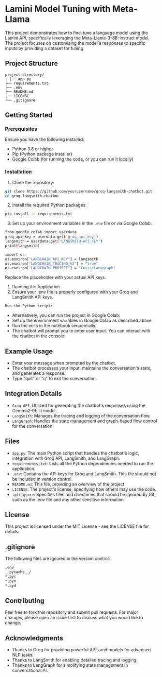 # Lamini Model Tuning with Meta-Llama

This project demonstrates how to fine-tune a language model using the Lamini API, specifically leveraging the Meta-Llama-3-8B-Instruct model. The project focuses on customizing the model's responses to specific inputs by providing a dataset for tuning.



## Project Structure
```
project-directory/ 
│ ├── app.py 
├── requirements.txt 
├── .env 
├── README.md 
├── LICENSE 
└── .gitignore
```


## Getting Started

### Prerequisites

Ensure you have the following installed:
- Python 3.8 or higher
- Pip (Python package installer)
- Google Colab (for running the code, or you can run it locally)

### Installation

1. Clone the repository:

```bash
git clone https://github.com/yourusername/groq-langsmith-chatbot.git
cd groq-langsmith-chatbot
```

2. Install the required Python packages:

```bash 
pip install -r requirements.txt
```

3. Set up your environment variables in the `.env` file or via Google Colab:

```bash
from google.colab import userdata
groq_api_key = userdata.get('groq_api_key')
langsmith = userdata.get('LANGSMITH_API_KEY')
print(langsmith)

import os
os.environ["LANGCHAIN_API_KEY"] = langsmith
os.environ["LANGCHAIN_TRACING_V2"] = "true"
os.environ["LANGCHAIN_PROJECT"] = "CourseLanggraph"
```
Replace the placeholder with your actual API keys.

1. Running the Application
2. Ensure your .env file is properly configured with your Groq and LangSmith API keys.

```bash
Run the Python script:
```

- Alternatively, you can run the project in Google Colab:
- Set up the environment variables in Google Colab as described above.
- Run the cells in the notebook sequentially.
- The chatbot will prompt you to enter user input. You can interact with the chatbot in the console.

## Example Usage

- Enter your message when prompted by the chatbot.
- The chatbot processes your input, maintains the conversation's state, and generates a response.
- Type "quit" or "q" to exit the conversation.

## Integration Details

- `Groq API`: Utilized for generating the chatbot's responses using the Gemma2-9b-It model.
- `LangSmith`: Manages the tracing and logging of the conversation flow.
- `LangGraph`: Handles the state management and graph-based flow control for the conversation.

## Files

- `app.py`: The main Python script that handles the chatbot's logic, integration with Groq API, LangSmith, and LangGraph.
- `requirements.txt`: Lists all the Python dependencies needed to run the application.
- `.env`: Contains the API keys for Groq and LangSmith. This file should not be included in version control.
- `README.md`: This file, providing an overview of the project.
- `LICENSE`: The project's license, specifying how others may use the code.
- `.gitignore`: Specifies files and directories that should be ignored by Git, such as the .env file and any other sensitive information.

## License
This project is licensed under the MIT License - see the LICENSE file for details.

## .gitignore
The following files are ignored in the version control:
```bash
.env
__pycache__/
*.pyc
*.pyo
*.pyd
```
## Contributing
Feel free to fork this repository and submit pull requests. For major changes, please open an issue first to discuss what you would like to change.

## Acknowledgments
- Thanks to Groq for providing powerful APIs and models for advanced NLP tasks.
- Thanks to LangSmith for enabling detailed tracing and logging.
- Thanks to LangGraph for simplifying state management in conversational AI.

